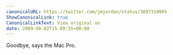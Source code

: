 ```yaml
---
canonicalURL: https://twitter.com/jmjordan/status/3087310065
ShowCanonicalLink: true
CanonicalLinkText: View original on
date: 2009-08-02T15:09:55+00:00
---
```

Goodbye, says the Mac Pro.